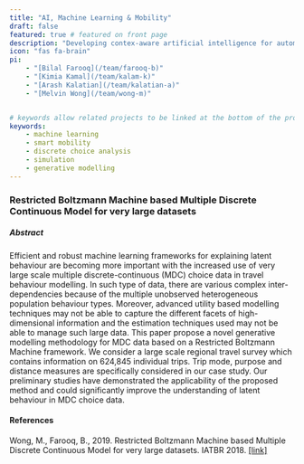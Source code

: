 ```yaml
---
title: "AI, Machine Learning & Mobility"
draft: false
featured: true # featured on front page
description: "Developing contex-aware artificial intelligence for automated vehicles and interpretable machine learning for travel behaviour modelling."
icon: "fas fa-brain"
pi:
    - "[Bilal Farooq](/team/farooq-b)"
    - "[Kimia Kamal](/team/kalam-k)"
    - "[Arash Kalatian](/team/kalatian-a)"
    - "[Melvin Wong](/team/wong-m)"


# keywords allow related projects to be linked at the bottom of the project page
keywords:
    - machine learning
    - smart mobility
    - discrete choice analysis
    - simulation
    - generative modelling
---
```

<!-- content body -->
### Restricted Boltzmann Machine based Multiple Discrete Continuous Model for very large datasets

##### Abstract

Efficient and robust machine learning frameworks for explaining latent behaviour are becoming more important with the increased use of very large scale multiple discrete-continuous (MDC) choice data in travel behaviour modelling.
In such type of data, there are various complex inter-dependencies because of the multiple unobserved heterogeneous population behaviour types.
Moreover, advanced utility based modelling techniques may not be able to capture the different facets of high-dimensional information and the estimation techniques used may not be able to manage such large data.
This paper propose a novel generative modelling methodology for MDC data based on a Restricted Boltzmann Machine framework. We consider a large scale regional travel survey which contains information on 624,845 individual trips.
Trip mode, purpose and distance measures are specifically considered in our case study. Our preliminary studies have demonstrated the applicability of the proposed method and could significantly improve the understanding of latent behaviour in MDC choice data.

#### References
Wong, M., Farooq, B., 2019. Restricted Boltzmann Machine based Multiple Discrete Continuous Model for very large datasets. IATBR 2018. [[link]](wongfarooq-iatbr-2018.pdf)

